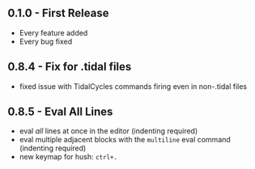 ## 0.1.0 - First Release
* Every feature added
* Every bug fixed

## 0.8.4 - Fix for .tidal files
* fixed issue with TidalCycles commands firing even in non-.tidal files

## 0.8.5 - Eval All Lines
* eval _all_ lines at once in the editor (indenting required)
* eval multiple adjacent blocks with the `multiline` eval command (indenting required)
* new keymap for hush: `ctrl+.`
